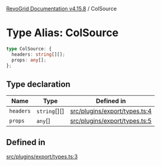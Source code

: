 [RevoGrid Documentation v4.15.8](README.md) / ColSource

# Type Alias: ColSource

```ts
type ColSource: {
  headers: string[][];
  props: any[];
};
```

## Type declaration

| Name | Type | Defined in |
| ------ | ------ | ------ |
| `headers` | `string`[][] | [src/plugins/export/types.ts:4](https://github.com/revolist/revogrid/blob/2ac43d2713c9d394ff33675f959c6432bf5aa023/src/plugins/export/types.ts#L4) |
| `props` | `any`[] | [src/plugins/export/types.ts:5](https://github.com/revolist/revogrid/blob/2ac43d2713c9d394ff33675f959c6432bf5aa023/src/plugins/export/types.ts#L5) |

## Defined in

[src/plugins/export/types.ts:3](https://github.com/revolist/revogrid/blob/2ac43d2713c9d394ff33675f959c6432bf5aa023/src/plugins/export/types.ts#L3)
